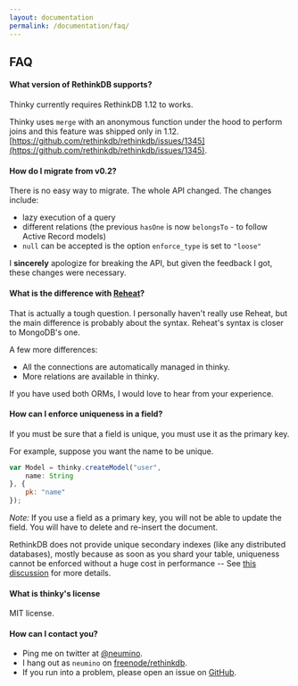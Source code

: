 ```yaml
---
layout: documentation
permalink: /documentation/faq/
---
```


## FAQ

#### What version of RethinkDB supports?

Thinky currently requires RethinkDB 1.12 to works.

Thinky uses `merge` with an anonymous function under the hood to perform joins and this feature was shipped only in 1.12.    
[https://github.com/rethinkdb/rethinkdb/issues/1345](https://github.com/rethinkdb/rethinkdb/issues/1345). 


<div class="space"></div>

#### How do I migrate from v0.2?

There is no easy way to migrate. The whole API changed. The changes include:

- lazy execution of a query
- different relations (the previous `hasOne` is now `belongsTo` - to follow Active Record models)
- `null` can be accepted is the option `enforce_type` is set to `"loose"`

I __sincerely__ apologize for breaking the API, but given the feedback I got, these changes
were necessary.


<div class="space"></div>

#### What is the difference with [Reheat](http://reheat.codetrain.io/)?

That is actually a tough question. I personally haven't really use Reheat, but the main difference
is probably about the syntax. Reheat's syntax is closer to MongoDB's one.

A few more differences:

- All the connections are automatically managed in thinky.
- More relations are available in thinky.

If you have used both ORMs, I would love to hear from your experience.


<div class="space"></div>

#### How can I enforce uniqueness in a field?

If you must be sure that a field is unique, you must use it as
the primary key.

For example, suppose you want the name to be unique.

```js
var Model = thinky.createModel("user", 
    name: String
}, {
    pk: "name"
});
```

_Note:_ If you use a field as a primary key, you will not be able to
update the field. You will have to delete and re-insert the document.

RethinkDB does not provide unique secondary indexes (like any distributed
databases), mostly because as soon as you shard your table, uniqueness cannot be
enforced without a huge cost in performance -- See
[this discussion](https://github.com/rethinkdb/rethinkdb/issues/1716)
for more details.


<div class="space"></div>

#### What is thinky's license

MIT license.


<div class="space"></div>

#### How can I contact you?

- Ping me on twitter at [@neumino](https://twitter.com/neumino).
- I hang out as `neumino` on [freenode/rethinkdb](irc://irc.freenode.org/rethinkdb).
- If you run into a problem, please open an issue on [GitHub](https://github.com/neumino/thinky/issues?direction=desc&sort=created&state=open).
